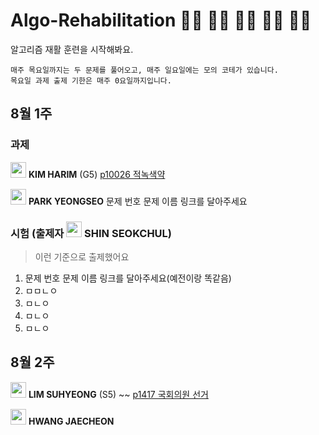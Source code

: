 # Algo-Rehabilitation 👩‍🦽 👨‍🦽 👨‍🦼 👨‍🦼 👨‍🦽
알고리즘 재활 훈련을 시작해봐요.
```
매주 목요일까지는 두 문제를 풀어오고, 매주 일요일에는 모의 코테가 있습니다.
목요일 과제 출제 기한은 매주 0요일까지입니다.
```
## 8월 1주
### 과제
<img src = "https://github.com/Haaarimmm.png" width="25" height="25"> **KIM HARIM** (G5) [p10026 적녹색약](https://www.acmicpc.net/problem/10026)

<img src = "https://github.com/Frog-Slayer.png" width="25" height="25"> **PARK YEONGSEO** 문제 번호 문제 이름 링크를 달아주세요

### 시험  (출제자 <img src = "https://github.com/suchshin.png" width="25" height="25"> SHIN SEOKCHUL)
> 이런 기준으로 출제했어요
1) 문제 번호 문제 이름 링크를 달아주세요(예전이랑 똑같음)
2) ㅁㅁㄴㅇ
3) ㅁㄴㅇ
4) ㅁㄴㅇ
5) ㅁㄴㅇ


## 8월 2주

<img src = "https://github.com/sulogc.png" width="25" height="25"> **LIM SUHYEONG** (S5) ~~ [p1417 국회의원 선거](https://www.acmicpc.net/problem/1417)

<img src = "https://github.com/wocjs.png" width="25" height="25"> **HWANG JAECHEON**
